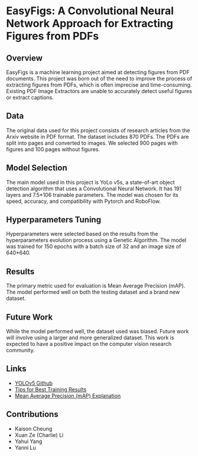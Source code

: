 # EasyFigs: A Convolutional Neural Network Approach for Extracting Figures from PDFs

## Overview
EasyFigs is a machine learning project aimed at detecting figures from PDF documents. This project was born out of the need to improve the process of extracting figures from PDFs, which is often imprecise and time-consuming. Existing PDF Image Extractors are unable to accurately detect useful figures or extract captions.

## Data
The original data used for this project consists of research articles from the Arxiv website in PDF format. The dataset includes 870 PDFs. The PDFs are split into pages and converted to images. We selected 900 pages with figures and 100 pages without figures.

## Model Selection
The main model used in this project is YoLo v5s, a state-of-art object detection algorithm that uses a Convolutional Neural Network. It has 191 layers and 7.5*106 trainable parameters. The model was chosen for its speed, accuracy, and compatibility with Pytorch and RoboFlow.

## Hyperparameters Tuning
Hyperparameters were selected based on the results from the hyperparameters evolution process using a Genetic Algorithm. The model was trained for 150 epochs with a batch size of 32 and an image size of 640*640.

## Results
The primary metric used for evaluation is Mean Average Precision (mAP). The model performed well on both the testing dataset and a brand new dataset.

## Future Work
While the model performed well, the dataset used was biased. Future work will involve using a larger and more generalized dataset. This work is expected to have a positive impact on the computer vision research community.

## Links
- [YOLOv5 Github](https://github.com/ultralytics/yolov5)
- [Tips for Best Training Results](https://github.com/ultralytics/yolov5/wiki/Tips-for-Best-Training-Results)
- [Mean Average Precision (mAP) Explanation](https://jonathan-hui.medium.com/map-mean-average-precision-for-object-detection-45c121a31173)

## Contributions
- Kaison Cheung
- Xuan Ze (Charlie) Li 
- Yahui Yang
- Yanni Lu


